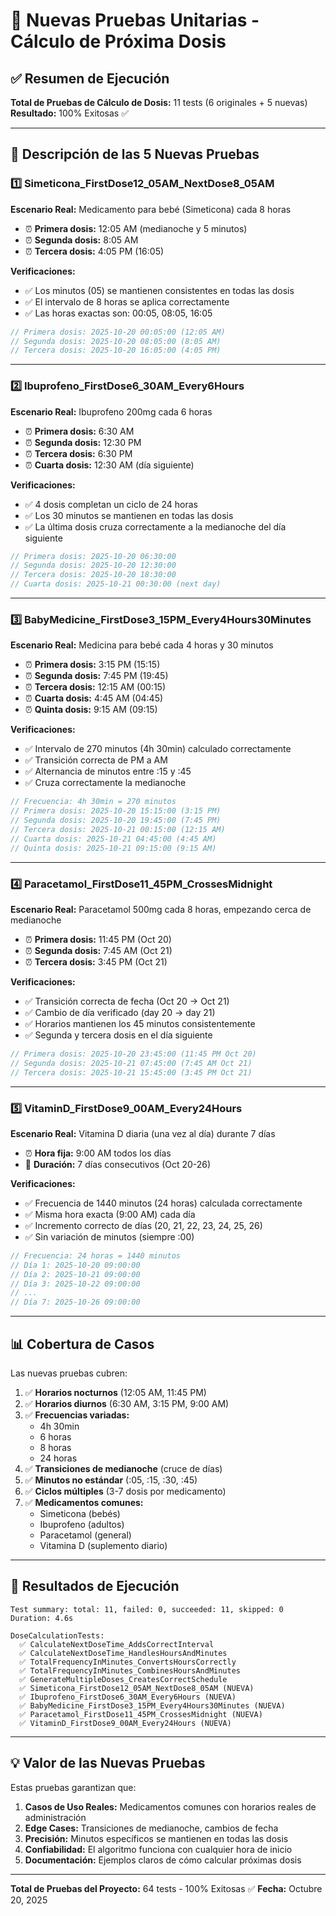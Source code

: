 # 🧪 Nuevas Pruebas Unitarias - Cálculo de Próxima Dosis

## ✅ Resumen de Ejecución

**Total de Pruebas de Cálculo de Dosis:** 11 tests (6 originales + 5 nuevas)
**Resultado:** 100% Exitosas ✅

---

## 📝 Descripción de las 5 Nuevas Pruebas

### 1️⃣ **Simeticona_FirstDose12_05AM_NextDose8_05AM**
**Escenario Real:** Medicamento para bebé (Simeticona) cada 8 horas
- ⏰ **Primera dosis:** 12:05 AM (medianoche y 5 minutos)
- ⏰ **Segunda dosis:** 8:05 AM
- ⏰ **Tercera dosis:** 4:05 PM (16:05)

**Verificaciones:**
- ✅ Los minutos (05) se mantienen consistentes en todas las dosis
- ✅ El intervalo de 8 horas se aplica correctamente
- ✅ Las horas exactas son: 00:05, 08:05, 16:05

```csharp
// Primera dosis: 2025-10-20 00:05:00 (12:05 AM)
// Segunda dosis: 2025-10-20 08:05:00 (8:05 AM)
// Tercera dosis: 2025-10-20 16:05:00 (4:05 PM)
```

---

### 2️⃣ **Ibuprofeno_FirstDose6_30AM_Every6Hours**
**Escenario Real:** Ibuprofeno 200mg cada 6 horas
- ⏰ **Primera dosis:** 6:30 AM
- ⏰ **Segunda dosis:** 12:30 PM
- ⏰ **Tercera dosis:** 6:30 PM
- ⏰ **Cuarta dosis:** 12:30 AM (día siguiente)

**Verificaciones:**
- ✅ 4 dosis completan un ciclo de 24 horas
- ✅ Los 30 minutos se mantienen en todas las dosis
- ✅ La última dosis cruza correctamente a la medianoche del día siguiente

```csharp
// Primera dosis: 2025-10-20 06:30:00
// Segunda dosis: 2025-10-20 12:30:00
// Tercera dosis: 2025-10-20 18:30:00
// Cuarta dosis: 2025-10-21 00:30:00 (next day)
```

---

### 3️⃣ **BabyMedicine_FirstDose3_15PM_Every4Hours30Minutes**
**Escenario Real:** Medicina para bebé cada 4 horas y 30 minutos
- ⏰ **Primera dosis:** 3:15 PM (15:15)
- ⏰ **Segunda dosis:** 7:45 PM (19:45)
- ⏰ **Tercera dosis:** 12:15 AM (00:15)
- ⏰ **Cuarta dosis:** 4:45 AM (04:45)
- ⏰ **Quinta dosis:** 9:15 AM (09:15)

**Verificaciones:**
- ✅ Intervalo de 270 minutos (4h 30min) calculado correctamente
- ✅ Transición correcta de PM a AM
- ✅ Alternancia de minutos entre :15 y :45
- ✅ Cruza correctamente la medianoche

```csharp
// Frecuencia: 4h 30min = 270 minutos
// Primera dosis: 2025-10-20 15:15:00 (3:15 PM)
// Segunda dosis: 2025-10-20 19:45:00 (7:45 PM)
// Tercera dosis: 2025-10-21 00:15:00 (12:15 AM)
// Cuarta dosis: 2025-10-21 04:45:00 (4:45 AM)
// Quinta dosis: 2025-10-21 09:15:00 (9:15 AM)
```

---

### 4️⃣ **Paracetamol_FirstDose11_45PM_CrossesMidnight**
**Escenario Real:** Paracetamol 500mg cada 8 horas, empezando cerca de medianoche
- ⏰ **Primera dosis:** 11:45 PM (Oct 20)
- ⏰ **Segunda dosis:** 7:45 AM (Oct 21)
- ⏰ **Tercera dosis:** 3:45 PM (Oct 21)

**Verificaciones:**
- ✅ Transición correcta de fecha (Oct 20 → Oct 21)
- ✅ Cambio de día verificado (day 20 → day 21)
- ✅ Horarios mantienen los 45 minutos consistentemente
- ✅ Segunda y tercera dosis en el día siguiente

```csharp
// Primera dosis: 2025-10-20 23:45:00 (11:45 PM Oct 20)
// Segunda dosis: 2025-10-21 07:45:00 (7:45 AM Oct 21)
// Tercera dosis: 2025-10-21 15:45:00 (3:45 PM Oct 21)
```

---

### 5️⃣ **VitaminD_FirstDose9_00AM_Every24Hours**
**Escenario Real:** Vitamina D diaria (una vez al día) durante 7 días
- ⏰ **Hora fija:** 9:00 AM todos los días
- 📅 **Duración:** 7 días consecutivos (Oct 20-26)

**Verificaciones:**
- ✅ Frecuencia de 1440 minutos (24 horas) calculada correctamente
- ✅ Misma hora exacta (9:00 AM) cada día
- ✅ Incremento correcto de días (20, 21, 22, 23, 24, 25, 26)
- ✅ Sin variación de minutos (siempre :00)

```csharp
// Frecuencia: 24 horas = 1440 minutos
// Día 1: 2025-10-20 09:00:00
// Día 2: 2025-10-21 09:00:00
// Día 3: 2025-10-22 09:00:00
// ...
// Día 7: 2025-10-26 09:00:00
```

---

## 📊 Cobertura de Casos

Las nuevas pruebas cubren:

1. ✅ **Horarios nocturnos** (12:05 AM, 11:45 PM)
2. ✅ **Horarios diurnos** (6:30 AM, 3:15 PM, 9:00 AM)
3. ✅ **Frecuencias variadas:**
   - 4h 30min
   - 6 horas
   - 8 horas
   - 24 horas
4. ✅ **Transiciones de medianoche** (cruce de días)
5. ✅ **Minutos no estándar** (:05, :15, :30, :45)
6. ✅ **Ciclos múltiples** (3-7 dosis por medicamento)
7. ✅ **Medicamentos comunes:**
   - Simeticona (bebés)
   - Ibuprofeno (adultos)
   - Paracetamol (general)
   - Vitamina D (suplemento diario)

---

## 🎯 Resultados de Ejecución

```
Test summary: total: 11, failed: 0, succeeded: 11, skipped: 0
Duration: 4.6s

DoseCalculationTests:
  ✅ CalculateNextDoseTime_AddsCorrectInterval
  ✅ CalculateNextDoseTime_HandlesHoursAndMinutes
  ✅ TotalFrequencyInMinutes_ConvertsHoursCorrectly
  ✅ TotalFrequencyInMinutes_CombinesHoursAndMinutes
  ✅ GenerateMultipleDoses_CreatesCorrectSchedule
  ✅ Simeticona_FirstDose12_05AM_NextDose8_05AM (NUEVA)
  ✅ Ibuprofeno_FirstDose6_30AM_Every6Hours (NUEVA)
  ✅ BabyMedicine_FirstDose3_15PM_Every4Hours30Minutes (NUEVA)
  ✅ Paracetamol_FirstDose11_45PM_CrossesMidnight (NUEVA)
  ✅ VitaminD_FirstDose9_00AM_Every24Hours (NUEVA)
```

---

## 💡 Valor de las Nuevas Pruebas

Estas pruebas garantizan que:

1. **Casos de Uso Reales:** Medicamentos comunes con horarios reales de administración
2. **Edge Cases:** Transiciones de medianoche, cambios de fecha
3. **Precisión:** Minutos específicos se mantienen en todas las dosis
4. **Confiabilidad:** El algoritmo funciona con cualquier hora de inicio
5. **Documentación:** Ejemplos claros de cómo calcular próximas dosis

---

**Total de Pruebas del Proyecto:** 64 tests - 100% Exitosas ✅
**Fecha:** Octubre 20, 2025
